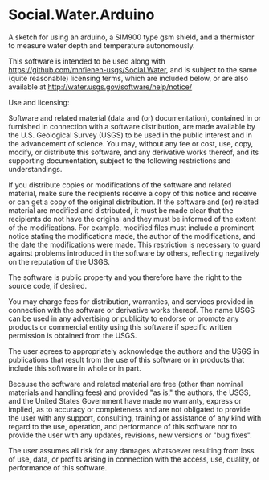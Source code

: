 # Social.Water.Arduino
A sketch for using an arduino, a SIM900 type gsm shield, and a thermistor to measure water depth and temperature autonomously.


This software is intended to be used along with https://github.com/mnfienen-usgs/Social.Water, and is subject to the same (quite reasonable) licensing terms, which are included below, or are also available at http://water.usgs.gov/software/help/notice/

Use and licensing:

Software and related material (data and (or) documentation), contained in or furnished in connection with a software distribution, are made available by the U.S. Geological Survey (USGS) to be used in the public interest and in the advancement of science. You may, without any fee or cost, use, copy, modify, or distribute this software, and any derivative works thereof, and its supporting documentation, subject to the following restrictions and understandings.

If you distribute copies or modifications of the software and related material, make sure the recipients receive a copy of this notice and receive or can get a copy of the original distribution. If the software and (or) related material are modified and distributed, it must be made clear that the recipients do not have the original and they must be informed of the extent of the modifications. For example, modified files must include a prominent notice stating the modifications made, the author of the modifications, and the date the modifications were made. This restriction is necessary to guard against problems introduced in the software by others, reflecting negatively on the reputation of the USGS.

The software is public property and you therefore have the right to the source code, if desired.

You may charge fees for distribution, warranties, and services provided in connection with the software or derivative works thereof. The name USGS can be used in any advertising or publicity to endorse or promote any products or commercial entity using this software if specific written permission is obtained from the USGS.

The user agrees to appropriately acknowledge the authors and the USGS in publications that result from the use of this software or in products that include this software in whole or in part.

Because the software and related material are free (other than nominal materials and handling fees) and provided "as is," the authors, the USGS, and the United States Government have made no warranty, express or implied, as to accuracy or completeness and are not obligated to provide the user with any support, consulting, training or assistance of any kind with regard to the use, operation, and performance of this software nor to provide the user with any updates, revisions, new versions or "bug fixes".

The user assumes all risk for any damages whatsoever resulting from loss of use, data, or profits arising in connection with the access, use, quality, or performance of this software. 
